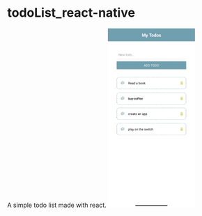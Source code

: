 # todoList_react-native
A simple todo list made with react.
<img src="https://github.com/junjie-w/todoList_react-native/blob/main/assets/todoList.jpg?raw=true" width="200px" height="auto">
